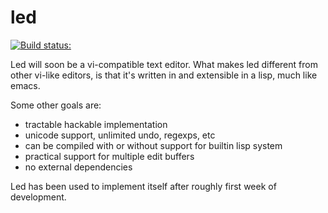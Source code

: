 # led

[![Build status:](https://travis-ci.org/aoh/led.svg?branch=master)](https://travis-ci.org/aoh/led)

Led will soon be a vi-compatible text editor. What makes led different from other vi-like 
editors, is that it's written in and extensible in a lisp, much like emacs.

Some other goals are:
 - tractable hackable implementation
 - unicode support, unlimited undo, regexps, etc
 - can be compiled with or without support for builtin lisp system
 - practical support for multiple edit buffers
 - no external dependencies

Led has been used to implement itself after roughly first week of development.

